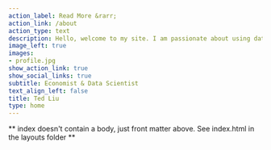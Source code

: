 ```yaml
---
action_label: Read More &rarr;
action_link: /about
action_type: text
description: Hello, welcome to my site. I am passionate about using data insights to help understand and address pressing economic issues such as climate change. I am in the job market and available for interviews.
image_left: true
images:
- profile.jpg
show_action_link: true
show_social_links: true
subtitle: Economist & Data Scientist
text_align_left: false
title: Ted Liu
type: home
---
```


** index doesn't contain a body, just front matter above.
See index.html in the layouts folder **
